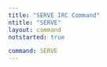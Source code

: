 ```yaml
---
title: "SERVE IRC Command"
ntitle: "SERVE"
layout: command
notstarted: true

command: SERVE
---
```

